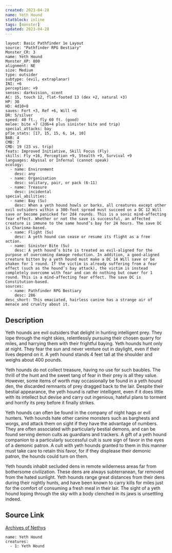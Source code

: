 ```yaml
---
created: 2023-04-28
name: Yeth Hound
statblock: inline
tags: [monster]
updated: 2023-04-28
---
```

```statblock
layout: Basic Pathfinder 1e Layout
source: "Pathfinder RPG Bestiary"
Monster_CR: 3
name: Yeth Hound
Monster_XP: 800
alignment: NE
size: Medium
type: outsider
subtype: (evil, extraplanar)
INI: +6
perception: +9
senses: darkvision, scent
AC: 15, touch 12, flat-footed 13 (dex +2, natural +3)
HP: 30
HD: 4d10+8
saves: Fort +3, Ref +6, Will +6
DR: 5/silver
speed: 40 ft., fly 60 ft. (good)
melee: bite +7 (2d6+4 plus sinister bite and trip)
special_attacks: bay
pf1e_stats: [17, 15, 15, 6, 14, 10]
BAB: 4
CMB: 7
CMD: 19 (23 vs. trip)
feats: Improved Initiative, Skill Focus (Fly)
skills: Fly +16, Perception +9, Stealth +9, Survival +9
languages: Abyssal or Infernal (cannot speak)
ecology:
  - name: Environment
    desc: any
  - name: Organisation
    desc: solitary, pair, or pack (6-11)
  - name: Treasure
    desc: incidental
special_abilities:
  - name: Bay (Su)
    desc: When a yeth hound howls or barks, all creatures except other evil outsiders within a 300-foot spread must succeed on a DC 12 Will save or become panicked for 2d4 rounds. This is a sonic mind-affecting fear effect. Whether or not the save is successful, an affected creature is immune to the same hound’s bay for 24 hours. The save DC is Charisma-based.
  - name: Flight (Su)
    desc: A yeth hound can cease or resume its flight as a free action.
  - name: Sinister Bite (Su)
    desc: A yeth hound’s bite is treated as evil-aligned for the purpose of overcoming damage reduction. In addition, a good-aligned creature bitten by a yeth hound must make a DC 14 Will save or be shaken for 1 round. If the victim is already suffering from a fear effect (such as the hound’s bay attack), the victim is instead completely overcome with fear and can do nothing but cower for 1 round. This is a mind-affecting fear effect. The save DC is Constitution-based.
sources:
  - name: Pathfinder RPG Bestiary
    desc: 286
desc_short: This emaciated, hairless canine has a strange air of menace and cruelty about it.
```
## Description
Yeth hounds are evil outsiders that delight in hunting intelligent prey. They lope through the night skies, relentlessly pursuing their chosen quarry for miles, and harrying them with their frightful baying. Yeth hounds hunt only at night. They fear the sun and never venture out in daylight, even if their lives depend on it. A yeth hound stands 4 feet tall at the shoulder and weighs about 400 pounds.

Yeth hounds do not collect treasure, having no use for such baubles. The thrill of the hunt and the sweet tang of fear in their prey is all they value. However, some items of worth may occasionally be found in a yeth hound den, the discarded remnants of prey dragged back to the lair. Despite their bestial appearance, the yeth hound is rather intelligent, even if it does little with its intellect but devise and carry out ingenious, hateful plans to torment and horrify its prey before it finally strikes.

Yeth hounds can often be found in the company of night hags or evil hunters. Yeth hounds hate other canine monsters such as barghests and worgs, and attack them on sight if they have the advantage of numbers. They are often associated with particularly bestial demons, and can be found serving demon cults as guardians and trackers. A gift of a yeth hound companion to a particularly successful cult is sure sign of favor in the eyes of a demonic patron. A cult with yeth hounds granted to them in this manner must take care to retain this favor, for if they displease their demonic patron, the hounds could turn on them.

Yeth hounds inhabit secluded dens in remote wilderness areas far from bothersome civilization. These dens are always subterranean, far removed from the hated sunlight. Yeth hounds range great distances from their dens during their nightly hunts, and have been known to carry kills for miles just for the comfort of consuming a fresh meal in their lair. The sight of a yeth hound loping through the sky with a body clenched in its jaws is unsettling indeed.
## Source Link
[Archives of Nethys](https://aonprd.com/MonsterDisplay.aspx?ItemName=Yeth%20Hound)
```encounter-table
name: Yeth Hound
creatures:
  - 1: Yeth Hound
```

